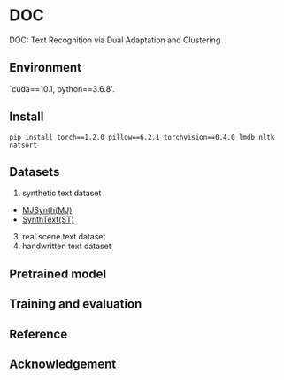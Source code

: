 # DOC
DOC: Text Recognition via Dual Adaptation and Clustering

## Environment
 `cuda==10.1, python==3.6.8'.
 
 ## Install
 `pip install torch==1.2.0 pillow==6.2.1 torchvision==0.4.0 lmdb nltk natsort`
 
 ## Datasets
 1. synthetic text dataset
 * [MJSynth(MJ)](https://www.robots.ox.ac.uk/~vgg/data/text/)
 * [SynthText(ST)](https://www.robots.ox.ac.uk/~vgg/data/scenetext/)
 3. real scene text dataset
 4. handwritten text dataset
 
 ## Pretrained model
 
 ## Training and evaluation
 
 ## Reference
 
 ## Acknowledgement

